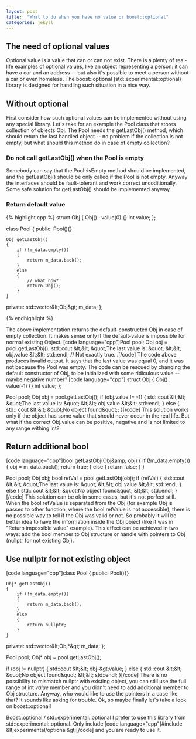 ```yaml
---
layout: post
title:  "What to do when you have no value or boost::optional"
categories: jekyll
---
```

## The need of optional values

Optional value is a value that can or can not exist. There is a plenty of real-life examples of optional values, like an object representing a person: it can have a car and an address -- but also it's possible to meet a person without a car or even homeless. The boost::optional (std::experimental::optional) library is designed for handling such situation in a nice way.

## Without optional

First consider how such optional values can be implemented without using any special library. Let's take for an example the Pool class that stores collection of objects Obj. The Pool needs the getLastObj() method, which should return the last handled object -- no problem if the collection is not empty, but what should this method do in case of empty collection?

### Do not call getLastObj() when the Pool is empty

Somebody can say that the Pool::isEmpty method should be implemented, and the getLastObj() should be only called if the Pool is not empty. Anyway the interfaces should be fault-tolerant and work correct uncoditionally. Some safe solution for getLastObj() should be implemented anyway.

### Return default value

{% highlight cpp %}
struct Obj
{
    Obj() : value(0) {}
    int value;
};

class Pool
{
public:
    Pool(){}

    Obj getLastObj()
    {
        if (!m_data.empty())
        {
            return m_data.back();
        }
        else
        {
            // what now?
            return Obj();
        }
    }

private:
    std::vector&amp;lt;Obj&amp;gt; m_data;
};

{% endhighlight %}

The above implementation returns the default-constructed Obj in case of empty collection. It makes sense only if the default-value is impossible for normal existing Object. 
[code language="cpp"]Pool pool;
Obj obj = pool.getLastObj();
std::cout &amp;lt;&amp;lt; &amp;quot;The last value is: &amp;quot; &amp;lt;&amp;lt; obj.value &amp;lt;&amp;lt; std::endl;
// Not exactly true...[/code]
The code above produces invalid output. It says that the last value was equal 0, and it was not because the Pool was empty. The code can be rescued by changing the default constructor of Obj, to be initialized with some ridiculous value -- maybe negative number?
[code language="cpp"]
struct Obj
{
    Obj() : value(-1) {}
    int value;
};

Pool pool;
Obj obj = pool.getLastObj();
if (obj.value != -1)
{
    std::cout &amp;lt;&amp;lt; &amp;quot;The last value is: &amp;quot; &amp;lt;&amp;lt; obj.value &amp;lt;&amp;lt; std::endl;
}
else
{
    std:: cout &amp;lt;&amp;lt; &amp;quot;No object found&amp;quot;;
}[/code]
This solution works only if the object has some value that should never occur in the real life. But what if the correct Obj.value can be positive, negative and is not limited to any range withing int?

<h2>Return additional bool</h2>

[code language="cpp"]bool getLastObj(Obj&amp;amp; obj)
{
    if (!m_data.empty())
    {
       obj = m_data.back();
       return true;
    }
    else
    {
       return false;
    }
}

Pool pool;
Obj obj;
bool retVal = pool.getLastObj(obj);
if (retVal)
{
    std::cout &amp;lt;&amp;lt; &amp;quot;The last value is: &amp;quot; &amp;lt;&amp;lt; obj.value &amp;lt;&amp;lt; std::endl;
}
else
{
    std:: cout &amp;lt;&amp;lt; &amp;quot;No object found&amp;quot; &amp;lt;&amp;lt; std::endl;
}
[/code]
This solution can be ok in some cases, but it's not perfect still. When the bool retValue is separated from the Obj (for example Obj is passed to other function, where the bool retValue is not accessible), there is no possible way to tell if the Obj was valid or not. So probably it will be better idea to have the information inside the Obj object (like it was in "Return impossible value" example). This effect can be achieved in two ways: add the bool member to Obj structure or handle with pointers to Obj (nullptr for not existing Obj). 

<h2>Use nullptr for not existing object</h2>

[code language="cpp"]class Pool
{
public:
    Pool(){}

    Obj* getLastObj()
    {
        if (!m_data.empty())
        {
            return m_data.back();
        }
        else
        {
            return nullptr;
        }
    }

private:
    std::vector&amp;lt;Obj*&amp;gt; m_data;
};

Pool pool;
Obj* obj = pool.getLastObj();

if (obj != nullptr)
{
    std::cout &amp;lt;&amp;lt; obj-&amp;gt;value;
}
else
{
    std::cout &amp;lt;&amp;lt; &amp;quot;No object found&amp;quot; &amp;lt;&amp;lt; std::endl;
}[/code]
There is no possibility to mismatch nullptr with existing object, you can still use the full range of int <i>value</i> member and you didn't need to add additional member to Obj structure. Anyway, who would like to use the pointers in a case like that? It sounds like asking for trouble. Ok, so maybe finally let's take a look on boost::optional!

Boost::optional / std::experimental::optional
I prefer to use this library from std::experimental::optional. Only include
[code language="cpp"]#include &amp;lt;experimental/optional&amp;gt;[/code]
and you are ready to use it.




&nbsp;

&nbsp;

&nbsp;
